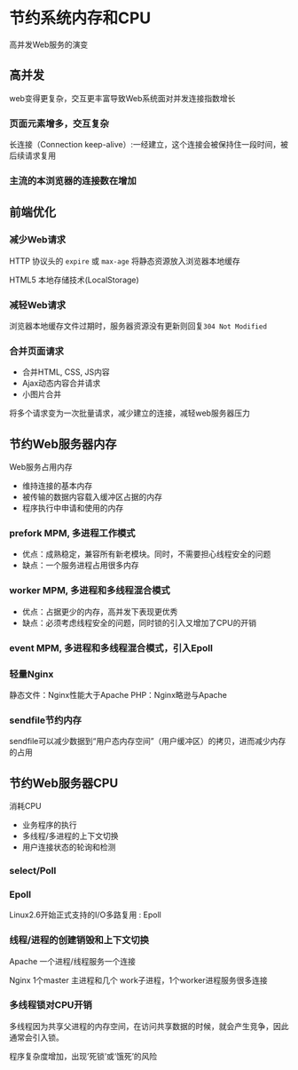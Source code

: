 # 节约系统内存和CPU

高并发Web服务的演变

## 高并发

web变得更复杂，交互更丰富导致Web系统面对并发连接指数增长

### 页面元素增多，交互复杂

长连接（Connection keep-alive）:一经建立，这个连接会被保持住一段时间，被后续请求复用

### 主流的本浏览器的连接数在增加

## 前端优化

### 减少Web请求

HTTP 协议头的 `expire` 或 `max-age` 将静态资源放入浏览器本地缓存

HTML5 本地存储技术(LocalStorage)

### 减轻Web请求

浏览器本地缓存文件过期时，服务器资源没有更新则回复`304 Not Modified`

### 合并页面请求

- 合并HTML, CSS, JS内容
- Ajax动态内容合并请求
- 小图片合并

将多个请求变为一次批量请求，减少建立的连接，减轻web服务器压力

## 节约Web服务器内存

Web服务占用内存

- 维持连接的基本内存
- 被传输的数据内容载入缓冲区占据的内存
- 程序执行中申请和使用的内存

### prefork MPM, 多进程工作模式

- 优点：成熟稳定，兼容所有新老模块。同时，不需要担心线程安全的问题
- 缺点：一个服务进程占用很多内存

### worker MPM, 多进程和多线程混合模式

- 优点：占据更少的内存，高并发下表现更优秀
- 缺点：必须考虑线程安全的问题，同时锁的引入又增加了CPU的开销

### event MPM, 多进程和多线程混合模式，引入Epoll

### 轻量Nginx

静态文件：Nginx性能大于Apache
PHP：Nginx略逊与Apache

### sendfile节约内存

sendfile可以减少数据到“用户态内存空间”（用户缓冲区）的拷贝，进而减少内存的占用

## 节约Web服务器CPU

消耗CPU

- 业务程序的执行
- 多线程/多进程的上下文切换
- 用户连接状态的轮询和检测

### select/Poll

### Epoll

Linux2.6开始正式支持的I/O多路复用 : Epoll

### 线程/进程的创建销毁和上下文切换

Apache 一个进程/线程服务一个连接

Nginx 1个master 主进程和几个 work子进程，1个worker进程服务很多连接

### 多线程锁对CPU开销

多线程因为共享父进程的内存空间，在访问共享数据的时候，就会产生竞争，因此通常会引入锁。

程序复杂度增加，出现‘死锁’或‘饿死’的风险

